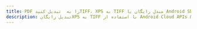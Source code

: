 ---title: PDF را به  تبدیل کنیدTIFF، XPS به TIFF مبدل رایگان یا Android SDKdescription: تبدیل رایگانXPS به TIFF با استفاده از Android Cloud APIs & SDK همچنین اسناد PDF را در Cloud ایجاد، ویرایش و رندر کنید.---